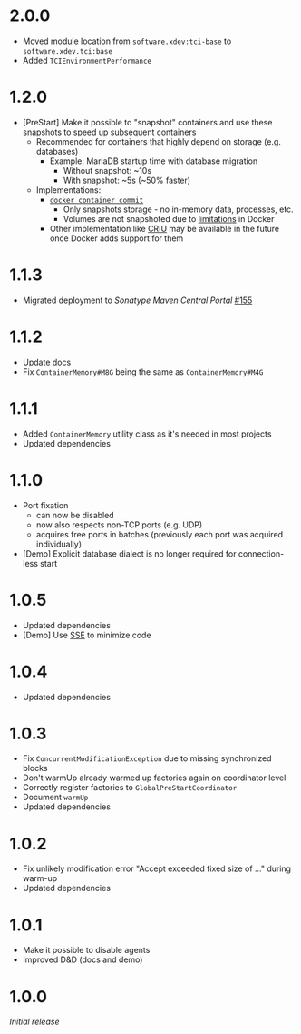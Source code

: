 # 2.0.0
* Moved module location from ``software.xdev:tci-base`` to ``software.xdev.tci:base``
* Added ``TCIEnvironmentPerformance``

# 1.2.0
* [PreStart] Make it possible to "snapshot" containers and use these snapshots to speed up subsequent containers
    * Recommended for containers that highly depend on storage (e.g. databases)
        * Example: MariaDB startup time with database migration
            * Without snapshot: ~10s
            * With snapshot: ~5s (~50% faster)
    * Implementations:
        * [``docker container commit``](https://docs.docker.com/reference/cli/docker/container/commit/)
            * Only snapshots storage - no in-memory data, processes, etc.
            * Volumes are not snapshoted due to [limitations](https://github.com/moby/moby/issues/43190) in Docker
        * Other implementation like [CRIU](https://criu.org) may be available in the future once Docker adds support for them

# 1.1.3
* Migrated deployment to _Sonatype Maven Central Portal_ [#155](https://github.com/xdev-software/standard-maven-template/issues/155)

# 1.1.2
* Update docs
* Fix ``ContainerMemory#M8G`` being the same as ``ContainerMemory#M4G``

# 1.1.1
* Added ``ContainerMemory`` utility class as it's needed in most projects
* Updated dependencies

# 1.1.0
* Port fixation 
    * can now be disabled
    * now also respects non-TCP ports (e.g. UDP)
    * acquires free ports in batches (previously each port was acquired individually)
* [Demo] Explicit database dialect is no longer required for connection-less start

# 1.0.5
* Updated dependencies
* [Demo] Use [SSE](https://github.com/xdev-software/spring-security-extras) to minimize code

# 1.0.4
* Updated dependencies

# 1.0.3
* Fix ``ConcurrentModificationException`` due to missing synchronized blocks
* Don't warmUp already warmed up factories again on coordinator level
* Correctly register factories to ``GlobalPreStartCoordinator``
* Document ``warmUp``
* Updated dependencies

# 1.0.2
* Fix unlikely modification error "Accept exceeded fixed size of ..." during warm-up
* Updated dependencies

# 1.0.1 
* Make it possible to disable agents
* Improved D&D (docs and demo)

# 1.0.0
_Initial release_
